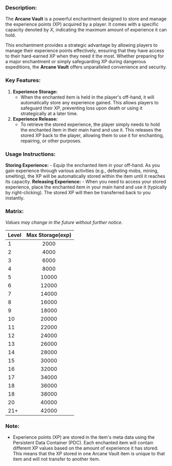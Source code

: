 ### **Description:**

The **Arcane Vault** is a powerful enchantment designed to store and manage the experience points (XP) acquired by a player. It comes with a specific capacity denoted by _X_, indicating the maximum amount of experience it can hold.

This enchantment provides a strategic advantage by allowing players to manage their experience points effectively, ensuring that they have access to their hard-earned XP when they need it the most. Whether preparing for a major enchantment or simply safeguarding XP during dangerous expeditions, the **Arcane Vault** offers unparalleled convenience and security.

### **Key Features:**

1. **Experience Storage:**
	- When the enchanted item is held in the player's off-hand, it will automatically store any experience gained. This allows players to safeguard their XP, preventing loss upon death or using it strategically at a later time.
2. **Experience Release:**
    - To retrieve the stored experience, the player simply needs to hold the enchanted item in their main hand and use it. This releases the stored XP back to the player, allowing them to use it for enchanting, repairing, or other purposes.

### **Usage Instructions:**

**Storing Experience:**
    - Equip the enchanted item in your off-hand. As you gain experience through various activities (e.g., defeating mobs, mining, smelting), the XP will be automatically stored within the item until it reaches its capacity.
**Releasing Experience:**
    - When you need to access your stored experience, place the enchanted item in your main hand and use it (typically by right-clicking). The stored XP will then be transferred back to you instantly.

### **Matrix:**
 _Values may change in the future without further notice_.

| Level | Max Storage(exp) |
| ----- | :--------------: |
| 1     |       2000       |
| 2     |       4000       |
| 3     |       6000       |
| 4     |       8000       |
| 5     |      10000       |
| 6     |      12000       |
| 7     |      14000       |
| 8     |      16000       |
| 9     |      18000       |
| 10    |      20000       |
| 11    |      22000       |
| 12    |      24000       |
| 13    |      26000       |
| 14    |      28000       |
| 15    |      30000       |
| 16    |      32000       |
| 17    |      34000       |
| 18    |      36000       |
| 18    |      38000       |
| 20    |      40000       |
| 21+   |      42000       |

### **Note:**
- Experience points (XP) are stored in the item's meta data using the Persistent Data Container (PDC). Each enchanted item will contain different XP values based on the amount of experience it has stored. This means that the XP stored in one Arcane Vault item is unique to that item and will not transfer to another item.
